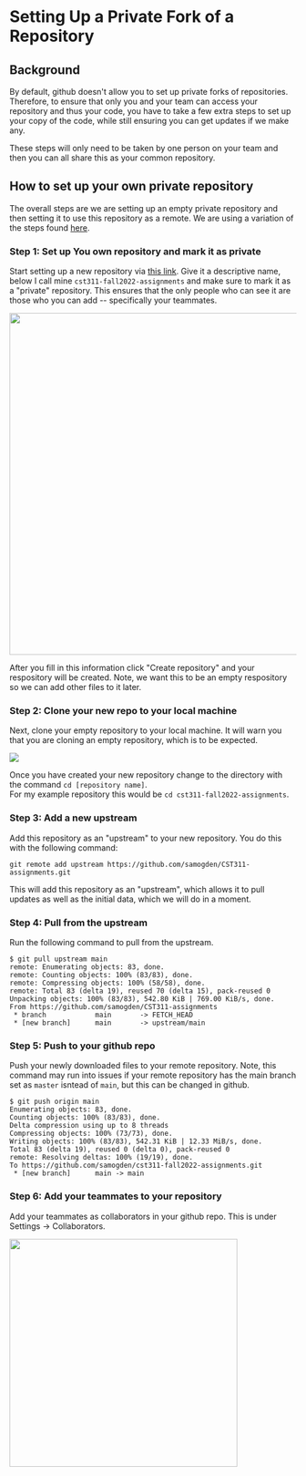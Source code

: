 # Setting Up a Private Fork of a Repository

## Background 


By default, github doesn't allow you to set up private forks of repositories.  
Therefore, to ensure that only you and your team can access your repository and thus your code, you have to take a few extra steps to set up your copy of the code, while still ensuring you can get updates if we make any.

These steps will only need to be taken by one person on your team and then you can all share this as your common repository.

## How to set up your own private repository

The overall steps are we are setting up an empty private repository and then setting it to use this repository as a remote.
We are using a variation of the steps found [here](https://deanmalone.net/post/how-to-fork-your-own-repo-on-github/).

### Step 1: Set up You own repository and mark it as private

Start setting up a new repository via [this link](https://github.com/new).
Give it a descriptive name, below I call mine `cst311-fall2022-assignments` and make sure to mark it as a "private" repository.
This ensures that the only people who can see it are those who you can add -- specifically your teammates. 

<img src="imgs/1-new-repository-page.png" height="600">

After you fill in this information click "Create repository" and your respository will be created.
Note, we want this to be an empty respository so we can add other files to it later.

### Step 2: Clone your new repo to your local machine

Next, clone your empty repository to your local machine.
It will warn you that you are cloning an empty repository, which is to be expected.

<img src="imgs/2-clone-empty-repo.png">

Once you have created your new repository change to the directory with the command `cd [repository name]`.  
For my example repository this would be `cd cst311-fall2022-assignments`.

### Step 3: Add a new upstream

Add this repository as an "upstream" to your new repository.
You do this with the following command:

```shell
git remote add upstream https://github.com/samogden/CST311-assignments.git
```

This will add this repository as an "upstream", which allows it to pull updates as well as the initial data, which we will do in a moment.

### Step 4: Pull from the upstream

Run the following command to pull from the upstream.

```shell
$ git pull upstream main
remote: Enumerating objects: 83, done.
remote: Counting objects: 100% (83/83), done.
remote: Compressing objects: 100% (58/58), done.
remote: Total 83 (delta 19), reused 70 (delta 15), pack-reused 0
Unpacking objects: 100% (83/83), 542.80 KiB | 769.00 KiB/s, done.
From https://github.com/samogden/CST311-assignments
 * branch            main       -> FETCH_HEAD
 * [new branch]      main       -> upstream/main
```

### Step 5: Push to your github repo

Push your newly downloaded files to your remote repository.
Note, this command may run into issues if your remote repository has the main branch set as `master` isntead of `main`, but this can be changed in github.

```shell
$ git push origin main
Enumerating objects: 83, done.
Counting objects: 100% (83/83), done.
Delta compression using up to 8 threads
Compressing objects: 100% (73/73), done.
Writing objects: 100% (83/83), 542.31 KiB | 12.33 MiB/s, done.
Total 83 (delta 19), reused 0 (delta 0), pack-reused 0
remote: Resolving deltas: 100% (19/19), done.
To https://github.com/samogden/cst311-fall2022-assignments.git
 * [new branch]      main -> main
```

### Step 6: Add your teammates to your repository

Add your teammates as collaborators in your github repo.  This is under Settings -> Collaborators.

<img src="imgs/3-add-collaborators.png" height="400">

